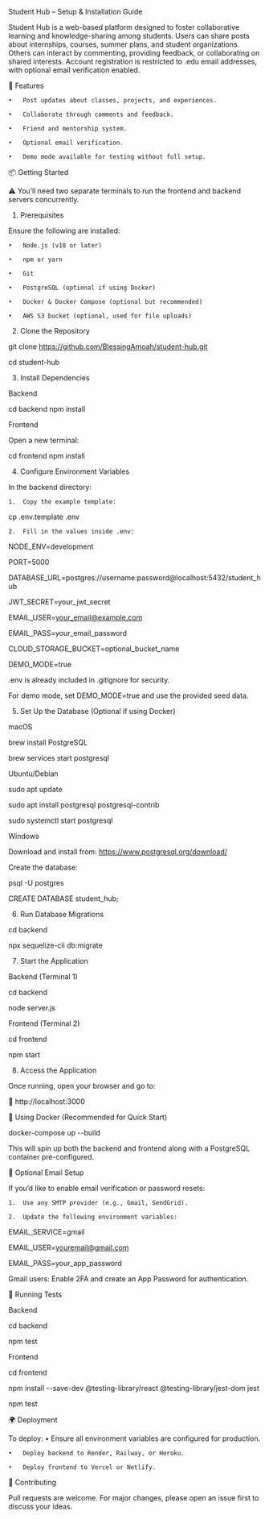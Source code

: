 Student Hub – Setup & Installation Guide

Student Hub is a web-based platform designed to foster collaborative learning and knowledge-sharing among students. Users can share posts about internships, courses, summer plans, and student organizations. Others can interact by commenting, providing feedback, or collaborating on shared interests. Account registration is restricted to .edu email addresses, with optional email verification enabled.


🚀 Features

	•	Post updates about classes, projects, and experiences.
 
	•	Collaborate through comments and feedback.
 
	•	Friend and mentorship system.
 
	•	Optional email verification.
 
	•	Demo mode available for testing without full setup.

📦 Getting Started

⚠️ You’ll need two separate terminals to run the frontend and backend servers concurrently.

1. Prerequisites

Ensure the following are installed:

	•	Node.js (v18 or later)
 
	•	npm or yarn
 
	•	Git
 
	•	PostgreSQL (optional if using Docker)
 
	•	Docker & Docker Compose (optional but recommended)
 
	•	AWS S3 bucket (optional, used for file uploads)

2. Clone the Repository

git clone https://github.com/BlessingAmoah/student-hub.git

cd student-hub


3. Install Dependencies

Backend

cd backend
npm install

Frontend

Open a new terminal:

cd frontend
npm install

4. Configure Environment Variables

In the backend directory:

	1.	Copy the example template:

cp .env.template .env

	2.	Fill in the values inside .env:

NODE_ENV=development

PORT=5000

DATABASE_URL=postgres://username:password@localhost:5432/student_hub

JWT_SECRET=your_jwt_secret

EMAIL_USER=your_email@example.com

EMAIL_PASS=your_email_password

CLOUD_STORAGE_BUCKET=optional_bucket_name

DEMO_MODE=true

.env is already included in .gitignore for security.

For demo mode, set DEMO_MODE=true and use the provided seed data.


5. Set Up the Database (Optional if using Docker)

macOS

brew install PostgreSQL

brew services start postgresql

Ubuntu/Debian

sudo apt update

sudo apt install postgresql postgresql-contrib

sudo systemctl start postgresql

Windows

Download and install from: https://www.postgresql.org/download/

Create the database:

psql -U postgres

CREATE DATABASE student_hub;


6. Run Database Migrations

cd backend

npx sequelize-cli db:migrate


7. Start the Application

Backend (Terminal 1)

cd backend

node server.js

Frontend (Terminal 2)

cd frontend

npm start


8. Access the Application

Once running, open your browser and go to:

🔗 http://localhost:3000

🐳 Using Docker (Recommended for Quick Start)

docker-compose up --build

This will spin up both the backend and frontend along with a PostgreSQL container pre-configured.

📮 Optional Email Setup

If you’d like to enable email verification or password resets:

	1.	Use any SMTP provider (e.g., Gmail, SendGrid).
 
	2.	Update the following environment variables:

EMAIL_SERVICE=gmail

EMAIL_USER=youremail@gmail.com

EMAIL_PASS=your_app_password

Gmail users: Enable 2FA and create an App Password for authentication.

🧪 Running Tests

Backend

cd backend

npm test

Frontend

cd frontend

npm install --save-dev @testing-library/react @testing-library/jest-dom jest

npm test


🌍 Deployment

To deploy:
	•	Ensure all environment variables are configured for production.
 
	•	Deploy backend to Render, Railway, or Heroku.
 
	•	Deploy frontend to Vercel or Netlify.

🤝 Contributing

Pull requests are welcome. For major changes, please open an issue first to discuss your ideas.
